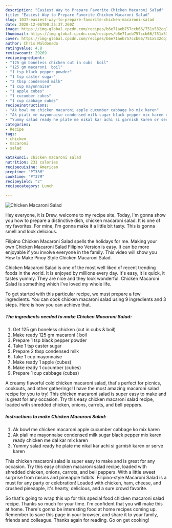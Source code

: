 ```yaml
---
description: "Easiest Way to Prepare Favorite Chicken Macaroni Salad"
title: "Easiest Way to Prepare Favorite Chicken Macaroni Salad"
slug: 1037-easiest-way-to-prepare-favorite-chicken-macaroni-salad
date: 2020-12-06T00:35:37.260Z
image: https://img-global.cpcdn.com/recipes/b6e71aeb757ccb66/751x532cq70/chicken-macaroni-salad-recipe-main-photo.jpg
thumbnail: https://img-global.cpcdn.com/recipes/b6e71aeb757ccb66/751x532cq70/chicken-macaroni-salad-recipe-main-photo.jpg
cover: https://img-global.cpcdn.com/recipes/b6e71aeb757ccb66/751x532cq70/chicken-macaroni-salad-recipe-main-photo.jpg
author: Chris Maldonado
ratingvalue: 4.8
reviewcount: 29269
recipeingredient:
- "125 gm boneless chicken cut in cubs  boil"
- "125 gm macaroni  boil"
- "1 tsp black pepper powder"
- "1 tsp caster sugar"
- "2 tbsp condensed milk"
- "1 cup mayonnaise"
- "1 apple cubes"
- "1 cucumber cubes"
- "1 cup cabbage cubes"
recipeinstructions:
- "Ak bowl me chicken macaroni apple cucumber cabbage ko mix karen"
- "Ak piali me mayonnaise condensed milk sugar black pepper mix karen ready chicken me dal kar mix karen"
- "Yummy salad ready he plate me nikal kar achi si garnish karen or serve karen"
categories:
- Recipe
tags:
- chicken
- macaroni
- salad

katakunci: chicken macaroni salad 
nutrition: 231 calories
recipecuisine: American
preptime: "PT33M"
cooktime: "PT37M"
recipeyield: "2"
recipecategory: Lunch

---
```



![Chicken Macaroni Salad](https://img-global.cpcdn.com/recipes/b6e71aeb757ccb66/751x532cq70/chicken-macaroni-salad-recipe-main-photo.jpg)

Hey everyone, it is Drew, welcome to my recipe site. Today, I'm gonna show you how to prepare a distinctive dish, chicken macaroni salad. It is one of my favorites. For mine, I'm gonna make it a little bit tasty. This is gonna smell and look delicious.

Filipino Chicken Macaroni Salad spells the holidays for me. Making your own Chicken Macaroni Salad Filipino Version is easy. It can be more enjoyable if you involve everyone in the family. This video will show you How to Make Pinoy Style Chicken Macaroni Salad.

Chicken Macaroni Salad is one of the most well liked of recent trending foods in the world. It is enjoyed by millions every day. It's easy, it is quick, it tastes yummy. They are nice and they look wonderful. Chicken Macaroni Salad is something which I've loved my whole life.


To get started with this particular recipe, we must prepare a few ingredients. You can cook chicken macaroni salad using 9 ingredients and 3 steps. Here is how you can achieve that.

<!--inarticleads1-->

##### The ingredients needed to make Chicken Macaroni Salad:

1. Get 125 gm boneless chicken (cut in cubs &amp; boil)
1. Make ready 125 gm macaroni ( boil
1. Prepare 1 tsp black pepper powder
1. Take 1 tsp caster sugar
1. Prepare 2 tbsp condensed milk
1. Take 1 cup mayonnaise
1. Make ready 1 apple (cubes)
1. Make ready 1 cucumber (cubes)
1. Prepare 1 cup cabbage (cubes)


A creamy flavorful cold chicken macaroni salad, that&#39;s perfect for picnics, cookouts, and other gatherings! I have the most amazing macaroni salad recipe for you to try! This chicken macaroni salad is super easy to make and is great for any occasion. Try this easy chicken macaroni salad recipe, loaded with shredded chicken, onions, carrots, and bell peppers. 

<!--inarticleads2-->

##### Instructions to make Chicken Macaroni Salad:

1. Ak bowl me chicken macaroni apple cucumber cabbage ko mix karen
1. Ak piali me mayonnaise condensed milk sugar black pepper mix karen ready chicken me dal kar mix karen
1. Yummy salad ready he plate me nikal kar achi si garnish karen or serve karen


This chicken macaroni salad is super easy to make and is great for any occasion. Try this easy chicken macaroni salad recipe, loaded with shredded chicken, onions, carrots, and bell peppers. With a little sweet surprise from raisins and pineapple tidbits. Filipino-style Macaroni Salad is a must for any party or celebration! Loaded with chicken, ham, cheese, and crushed pineapple, it&#39;s hearty, delicious, and a sure crowd favorite. 

So that's going to wrap this up for this special food chicken macaroni salad recipe. Thanks so much for your time. I'm confident that you will make this at home. There's gonna be interesting food at home recipes coming up. Remember to save this page in your browser, and share it to your family, friends and colleague. Thanks again for reading. Go on get cooking!
